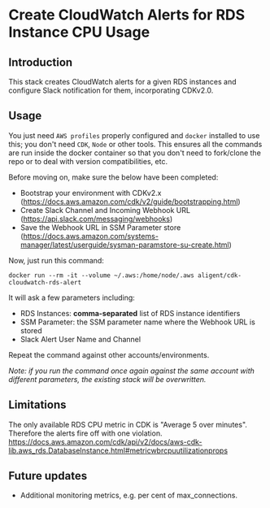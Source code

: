# Create CloudWatch Alerts for RDS Instance CPU Usage

## Introduction
This stack creates CloudWatch alerts for a given RDS instances and configure Slack notification for them, incorporating CDKv2.0.

## Usage
You just need `AWS profiles` properly configured and `docker` installed to use this; you don't need `CDK`, `Node` or other tools. 
This ensures all the commands are run inside the docker container so that you don't need to fork/clone the repo or to deal with version compatibilities, etc.

Before moving on, make sure the below have been completed:

- Bootstrap your environment with CDKv2.x (https://docs.aws.amazon.com/cdk/v2/guide/bootstrapping.html)
- Create Slack Channel and Incoming Webhook URL (https://api.slack.com/messaging/webhooks)
- Save the Webhook URL in SSM Parameter store (https://docs.aws.amazon.com/systems-manager/latest/userguide/sysman-paramstore-su-create.html)
 

Now, just run this command:

`docker run --rm -it --volume ~/.aws:/home/node/.aws aligent/cdk-cloudwatch-rds-alert`

It will ask a few parameters including:

- RDS Instances: **comma-separated** list of RDS instance identifiers
- SSM Parameter: the SSM parameter name where the Webhook URL is stored
- Slack Alert User Name and Channel

Repeat the command against other accounts/environments. 

*Note: if you run the command once again against the same account with different parameters, the existing stack will be overwritten.* 

## Limitations
The only available RDS CPU metric in CDK is "Average 5 over minutes". Therefore the alerts fire off with one violation.
https://docs.aws.amazon.com/cdk/api/v2/docs/aws-cdk-lib.aws_rds.DatabaseInstance.html#metricwbrcpuutilizationprops

## Future updates
- Additional monitoring metrics, e.g. per cent of max_connections.